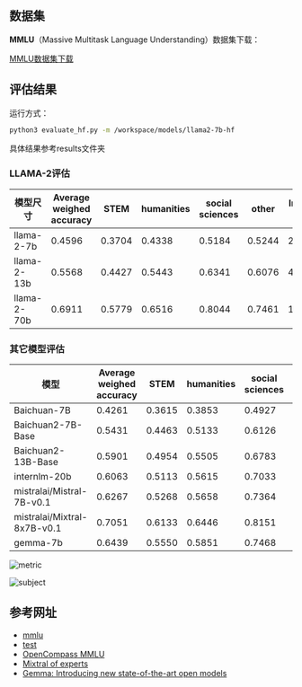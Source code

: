 ## 数据集

**MMLU**（Massive Multitask Language Understanding）数据集下载：

[MMLU数据集下载](https://people.eecs.berkeley.edu/~hendrycks/data.tar)

## 评估结果

运行方式：

```bash
python3 evaluate_hf.py -m /workspace/models/llama2-7b-hf
```
具体结果参考results文件夹

### LLAMA-2评估

| 模型尺寸        | Average weighed accuracy | STEM   | humanities | social sciences | other  | Inference Time(s) |
| ----------- | ------------------------ | ------ | ---------- | --------------- | ------ | ----------------- |
| llama-2-7b  | 0.4596                   | 0.3704 | 0.4338     | 0.5184          | 0.5244 | 2468.45           |
| llama-2-13b | 0.5568                   | 0.4427 | 0.5443     | 0.6341          | 0.6076 | 4123.48           |
| llama-2-70b | 0.6911                   | 0.5779 | 0.6516     | 0.8044          | 0.7461 | 14961.76          |

### 其它模型评估

| 模型                          | Average weighed accuracy | STEM   | humanities | social sciences | other  | Inference Time(s) |
|-----------------------------|--------------------------|--------|------------|-----------------|--------|-------------------|
| Baichuan-7B                 | 0.4261                   | 0.3615 | 0.3853     | 0.4927          | 0.4821 | 3620.22           |
| Baichuan2-7B-Base           | 0.5431                   | 0.4463 | 0.5133     | 0.6126          | 0.6104 | 3742.95           |
| Baichuan2-13B-Base          | 0.5901                   | 0.4954 | 0.5505     | 0.6783          | 0.6521 | 3460.3            |
| internlm-20b                | 0.6063                   | 0.5113 | 0.5615     | 0.7033          | 0.6675 | 5709.98           |
| mistralai/Mistral-7B-v0.1   | 0.6267                   | 0.5268 | 0.5658     | 0.7364          | 0.7039 | 2517.74           |
| mistralai/Mixtral-8x7B-v0.1 | 0.7051                   | 0.6133 | 0.6446     | 0.8151          | 0.7739 | 4477.5            |
| gemma-7b                    | 0.6439                   | 0.5550 | 0.5851     | 0.7468          | 0.7144 | 1198.5            |


![metric](https://s2.loli.net/2024/02/22/xaoOytsBCSzlTU5.png)

![subject](https://s2.loli.net/2024/02/22/hMBWsxdOp2ge3E9.png)

## 参考网址

*   [mmlu](https://github.com/ollmer/mmlu)
*   [test](https://github.com/hendrycks/test)
*   [OpenCompass MMLU](https://opencompass.org.cn/dataset-detail/MMLU)
*   [Mixtral of experts](https://mistral.ai/news/mixtral-of-experts/)
*   [Gemma: Introducing new state-of-the-art open models](https://blog.google/technology/developers/gemma-open-models/)
